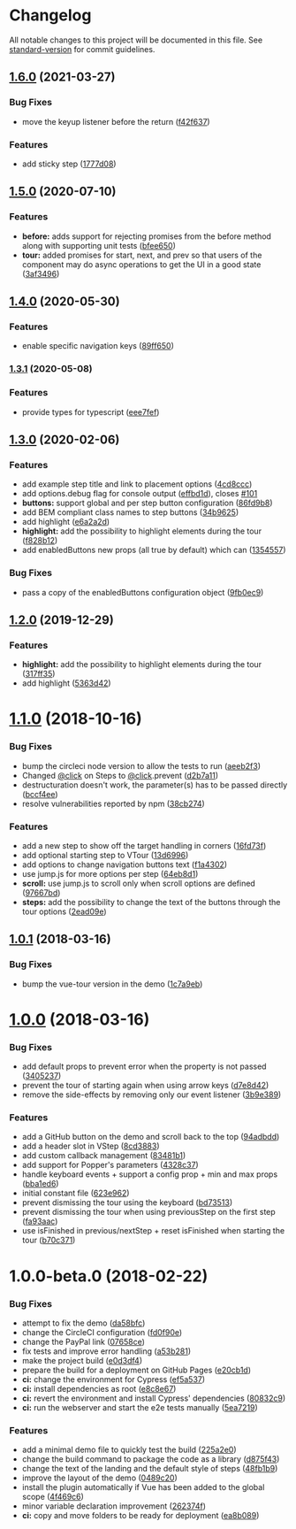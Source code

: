 # Changelog

All notable changes to this project will be documented in this file. See [standard-version](https://github.com/conventional-changelog/standard-version) for commit guidelines.

## [1.6.0](https://github.com/pulsardev/vue-tour/compare/v1.5.0...v1.6.0) (2021-03-27)


### Bug Fixes

* move the keyup listener before the return ([f42f637](https://github.com/pulsardev/vue-tour/commit/f42f637))


### Features

* add sticky step ([1777d08](https://github.com/pulsardev/vue-tour/commit/1777d08))

## [1.5.0](https://github.com/pulsardev/vue-tour/compare/v1.4.0...v1.5.0) (2020-07-10)


### Features

* **before:** adds support for rejecting promises from the before method along with supporting unit tests ([bfee650](https://github.com/pulsardev/vue-tour/commit/bfee65028af3bb7af38257af2196272d00237df1))
* **tour:** added promises for start, next, and prev so that users of the component may do async operations to get the UI in a good state ([3af3496](https://github.com/pulsardev/vue-tour/commit/3af3496c8c32ebc27461df62ada62b0263670db3))

## [1.4.0](https://github.com/pulsardev/vue-tour/compare/v1.3.1...v1.4.0) (2020-05-30)


### Features

* enable specific navigation keys ([89ff650](https://github.com/pulsardev/vue-tour/commit/89ff650ffbde5c4a87614bcb31f774231f336a2e))

### [1.3.1](https://github.com/pulsardev/vue-tour/compare/v1.3.0...v1.3.1) (2020-05-08)


### Features

* provide types for typescript ([eee7fef](https://github.com/pulsardev/vue-tour/commit/eee7fef6d7ae549b28a7b640bafdda621814f147))

## [1.3.0](https://github.com/pulsardev/vue-tour/compare/v1.2.0...v1.3.0) (2020-02-06)


### Features

* add example step title and link to placement options ([4cd8ccc](https://github.com/pulsardev/vue-tour/commit/4cd8ccc0794f739cee2ef3d8141ad291ee92faa2))
* add options.debug flag for console output ([effbd1d](https://github.com/pulsardev/vue-tour/commit/effbd1dd18708a610670765bdad2416af9e18d7d)), closes [#101](https://github.com/pulsardev/vue-tour/issues/101)
* **buttons:** support global and per step button configuration ([86fd9b8](https://github.com/pulsardev/vue-tour/commit/86fd9b813fa6416f2c99b45a3f781384361eb162))
* add BEM compliant class names to step buttons ([34b9625](https://github.com/pulsardev/vue-tour/commit/34b96254c501ac0f243d243fd837b4e9eadb261a))
* add highlight ([e6a2a2d](https://github.com/pulsardev/vue-tour/commit/e6a2a2d4da7d146340e22e750efb811a214b8d33))
* **highlight:** add the possibility to highlight elements during the tour ([f828b12](https://github.com/pulsardev/vue-tour/commit/f828b1210257aaf6a39b0151022701c0b1332cac))
* add enabledButtons new props (all true by default) which can ([1354557](https://github.com/pulsardev/vue-tour/commit/13545575e78327e40e20af9fab7fc9889e8061c6))


### Bug Fixes

* pass a copy of the enabledButtons configuration object ([9fb0ec9](https://github.com/pulsardev/vue-tour/commit/9fb0ec92f1176905edf7cca36f18eda0894ffb70))

## [1.2.0](https://github.com/pulsardev/vue-tour/compare/v1.1.0...v1.2.0) (2019-12-29)


### Features

* **highlight:** add the possibility to highlight elements during the tour ([317ff35](https://github.com/pulsardev/vue-tour/commit/317ff359ff2be18a2f8d8ffe3a3c5be93e458175))
* add highlight ([5363d42](https://github.com/pulsardev/vue-tour/commit/5363d42fc6c1b7eca23b8c6e4c33d3108184924f))

<a name="1.1.0"></a>
# [1.1.0](https://github.com/pulsardev/vue-tour/compare/v1.0.1...v1.1.0) (2018-10-16)


### Bug Fixes

* bump the circleci node version to allow the tests to run ([aeeb2f3](https://github.com/pulsardev/vue-tour/commit/aeeb2f3))
* Changed [@click](https://github.com/click) on Steps to [@click](https://github.com/click).prevent ([d2b7a11](https://github.com/pulsardev/vue-tour/commit/d2b7a11))
* destructuration doesn't work, the parameter(s) has to be passed directly ([bccf4ee](https://github.com/pulsardev/vue-tour/commit/bccf4ee))
* resolve vulnerabilities reported by npm ([38cb274](https://github.com/pulsardev/vue-tour/commit/38cb274))


### Features

* add a new step to show off the target handling in corners ([16fd73f](https://github.com/pulsardev/vue-tour/commit/16fd73f))
* add optional starting step to VTour ([13d6996](https://github.com/pulsardev/vue-tour/commit/13d6996))
* add options to change navigation buttons text ([f1a4302](https://github.com/pulsardev/vue-tour/commit/f1a4302))
* use jump.js for more options per step ([64eb8d1](https://github.com/pulsardev/vue-tour/commit/64eb8d1))
* **scroll:** use jump.js to scroll only when scroll options are defined ([97667bd](https://github.com/pulsardev/vue-tour/commit/97667bd))
* **steps:** add the possibility to change the text of the buttons through the tour options ([2ead09e](https://github.com/pulsardev/vue-tour/commit/2ead09e))



<a name="1.0.1"></a>
## [1.0.1](https://github.com/pulsardev/vue-tour/compare/v1.0.0...v1.0.1) (2018-03-16)


### Bug Fixes

* bump the vue-tour version in the demo ([1c7a9eb](https://github.com/pulsardev/vue-tour/commit/1c7a9eb))



<a name="1.0.0"></a>
# [1.0.0](https://github.com/pulsardev/vue-tour/compare/v1.0.0-beta.0...v1.0.0) (2018-03-16)


### Bug Fixes

* add default props to prevent error when the property is not passed ([3405237](https://github.com/pulsardev/vue-tour/commit/3405237))
* prevent the tour of starting again when using arrow keys ([d7e8d42](https://github.com/pulsardev/vue-tour/commit/d7e8d42))
* remove the side-effects by removing only our event listener ([3b9e389](https://github.com/pulsardev/vue-tour/commit/3b9e389))


### Features

* add a GitHub button on the demo and scroll back to the top ([94adbdd](https://github.com/pulsardev/vue-tour/commit/94adbdd))
* add a header slot in VStep ([8cd3883](https://github.com/pulsardev/vue-tour/commit/8cd3883))
* add custom callback management ([83481b1](https://github.com/pulsardev/vue-tour/commit/83481b1))
* add support for Popper's parameters ([4328c37](https://github.com/pulsardev/vue-tour/commit/4328c37))
* handle keyboard events + support a config prop + min and max props ([bba1ed6](https://github.com/pulsardev/vue-tour/commit/bba1ed6))
* initial constant file ([623e962](https://github.com/pulsardev/vue-tour/commit/623e962))
* prevent dismissing the tour using the keyboard ([bd73513](https://github.com/pulsardev/vue-tour/commit/bd73513))
* prevent dismissing the tour when using previousStep on the first step ([fa93aac](https://github.com/pulsardev/vue-tour/commit/fa93aac))
* use isFinished in previous/nextStep + reset isFinished when starting the tour ([b70c371](https://github.com/pulsardev/vue-tour/commit/b70c371))



<a name="1.0.0-beta.0"></a>
# 1.0.0-beta.0 (2018-02-22)


### Bug Fixes

* attempt to fix the demo ([da58bfc](https://github.com/pulsardev/vue-tour/commit/da58bfc))
* change the CircleCI configuration ([fd0f90e](https://github.com/pulsardev/vue-tour/commit/fd0f90e))
* change the PayPal link ([07658ce](https://github.com/pulsardev/vue-tour/commit/07658ce))
* fix tests and improve error handling ([a53b281](https://github.com/pulsardev/vue-tour/commit/a53b281))
* make the project build ([e0d3df4](https://github.com/pulsardev/vue-tour/commit/e0d3df4))
* prepare the build for a deployment on GitHub Pages ([e20cb1d](https://github.com/pulsardev/vue-tour/commit/e20cb1d))
* **ci:** change the environment for Cypress ([ef5a537](https://github.com/pulsardev/vue-tour/commit/ef5a537))
* **ci:** install dependencies as root ([e8c8e67](https://github.com/pulsardev/vue-tour/commit/e8c8e67))
* **ci:** revert the environment and install Cypress' dependencies ([80832c9](https://github.com/pulsardev/vue-tour/commit/80832c9))
* **ci:** run the webserver and start the e2e tests manually ([5ea7219](https://github.com/pulsardev/vue-tour/commit/5ea7219))


### Features

* add a minimal demo file to quickly test the build ([225a2e0](https://github.com/pulsardev/vue-tour/commit/225a2e0))
* change the build command to package the code as a library ([d875f43](https://github.com/pulsardev/vue-tour/commit/d875f43))
* change the text of the landing and the default style of steps ([48fb1b9](https://github.com/pulsardev/vue-tour/commit/48fb1b9))
* improve the layout of the demo ([0489c20](https://github.com/pulsardev/vue-tour/commit/0489c20))
* install the plugin automatically if Vue has been added to the global scope ([4f469c6](https://github.com/pulsardev/vue-tour/commit/4f469c6))
* minor variable declaration improvement ([262374f](https://github.com/pulsardev/vue-tour/commit/262374f))
* **ci:** copy and move folders to be ready for deployment ([ea8b089](https://github.com/pulsardev/vue-tour/commit/ea8b089))
